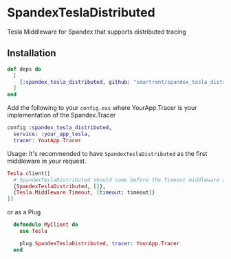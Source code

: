 # SpandexTeslaDistributed

Tesla Middleware for Spandex that supports distributed tracing

## Installation
```elixir
def deps do
  [
    {:spandex_tesla_distributed, github: "smartrent/spandex_tesla_distributed", branch: "master"}
  ]
end
```

Add the following to your `config.exs` where YourApp.Tracer is your implementation of the Spandex.Tracer
```elixir
config :spandex_tesla_distributed,
  service: :your_app_tesla,
  tracer: YourApp.Tracer
```

Usage:  It's recommended to have `SpandexTeslaDistributed` as the first middleware in your request.
```elixir
Tesla.client([
  # SpandexTeslaDistributed should come before the Timeout middleware as that creates an async process which loses the trace context
  {SpandexTeslaDistributed, []},
  {Tesla.Middleware.Timeout, [timeout: timeout]}
])
```

or as a Plug
```elixir
  defmodule MyClient do
    use Tesla

    plug SpandexTeslaDistributed, tracer: YourApp.Tracer
  end
```
